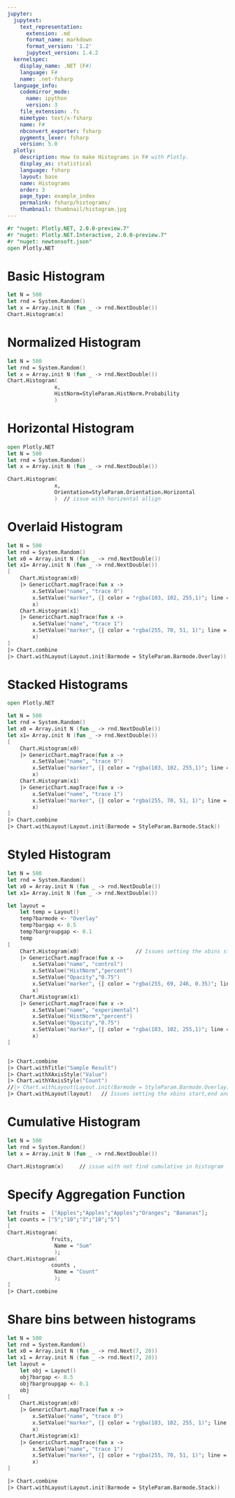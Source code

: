 ```yaml
---
jupyter:
  jupytext:
    text_representation:
      extension: .md
      format_name: markdown
      format_version: '1.2'
      jupytext_version: 1.4.2
  kernelspec:
    display_name: .NET (F#)
    language: F#
    name: .net-fsharp
  language_info:
    codemirror_mode:
      name: ipython
      version: 3
    file_extension: .fs
    mimetype: text/x-fsharp
    name: F#
    nbconvert_exporter: fsharp
    pygments_lexer: fsharp
    version: 5.0
  plotly:
    description: How to make Histograms in F# with Plotly.
    display_as: statistical
    language: fsharp
    layout: base
    name: Histograms
    order: 3
    page_type: example_index
    permalink: fsharp/histograms/
    thumbnail: thumbnail/histogram.jpg
---
```


```fsharp dotnet_interactive={"language": "fsharp"}
#r "nuget: Plotly.NET, 2.0.0-preview.7"
#r "nuget: Plotly.NET.Interactive, 2.0.0-preview.7"
#r "nuget: newtonsoft.json"
open Plotly.NET
```

# Basic Histogram

```fsharp dotnet_interactive={"language": "fsharp"}
let N = 500
let rnd = System.Random()
let x = Array.init N (fun _ -> rnd.NextDouble())
Chart.Histogram(x)
```

# Normalized Histogram


```fsharp dotnet_interactive={"language": "fsharp"}
let N = 500
let rnd = System.Random()
let x = Array.init N (fun _ -> rnd.NextDouble())
Chart.Histogram(
               x,
               HistNorm=StyleParam.HistNorm.Probability
               )
```

# Horizontal Histogram


```fsharp dotnet_interactive={"language": "fsharp"}
open Plotly.NET
let N = 500
let rnd = System.Random()
let x = Array.init N (fun _ -> rnd.NextDouble())
```

```fsharp dotnet_interactive={"language": "fsharp"}
Chart.Histogram(
               x,
               Orientation=StyleParam.Orientation.Horizontal
               )  // issue with horizental allign
```

# Overlaid Histogram


```fsharp dotnet_interactive={"language": "fsharp"}
let N = 500
let rnd = System.Random()
let x0 = Array.init N (fun _ -> rnd.NextDouble())
let x1= Array.init N (fun _ -> rnd.NextDouble())
[
    Chart.Histogram(x0)
    |> GenericChart.mapTrace(fun x ->
        x.SetValue("name", "trace 0")
        x.SetValue("marker", {| color = "rgba(103, 102, 255,1)"; line = {| color = "rgba(103, 102, 255, 1)"; width = 3 |} |})
        x)
    Chart.Histogram(x1)
    |> GenericChart.mapTrace(fun x ->
        x.SetValue("name", "trace 1")
        x.SetValue("marker", {| color = "rgba(255, 70, 51, 1)"; line = {| color = "rgba(255, 70, 51, 1)"; width = 3 |} |})
        x)
]
|> Chart.combine
|> Chart.withLayout(Layout.init(Barmode = StyleParam.Barmode.Overlay))
```

# Stacked Histograms


```fsharp dotnet_interactive={"language": "fsharp"}
open Plotly.NET

let N = 500
let rnd = System.Random()
let x0 = Array.init N (fun _ -> rnd.NextDouble())
let x1= Array.init N (fun _ -> rnd.NextDouble())
[
    Chart.Histogram(x0)
    |> GenericChart.mapTrace(fun x ->
        x.SetValue("name", "trace 0")
        x.SetValue("marker", {| color = "rgba(103, 102, 255,1)"; line = {| color = "rgba(103, 102, 255, 1)"; width = 3 |} |})
        x)
    Chart.Histogram(x1)
    |> GenericChart.mapTrace(fun x ->
        x.SetValue("name", "trace 1")
        x.SetValue("marker", {| color = "rgba(255, 70, 51, 1)"; line = {| color = "rgba(255, 70, 51, 1)"; width = 3 |} |})
        x)
]
|> Chart.combine
|> Chart.withLayout(Layout.init(Barmode = StyleParam.Barmode.Stack))
```

# Styled Histogram


```fsharp dotnet_interactive={"language": "fsharp"}
let N = 500
let rnd = System.Random()
let x0 = Array.init N (fun _ -> rnd.NextDouble())
let x1= Array.init N (fun _ -> rnd.NextDouble())

let layout =
    let temp = Layout()
    temp?barmode <- "Overlay"
    temp?bargap <- 0.5
    temp?bargroupgap <- 0.1
    temp
[
    Chart.Histogram(x0)                  // Issues setting the xbins start,end and size=0.5
    |> GenericChart.mapTrace(fun x ->
        x.SetValue("name", "control")
        x.SetValue("HistNorm","percent")
        x.SetValue("Opacity","0.75")
        x.SetValue("marker", {| color = "rgba(255, 69, 246, 0.35)"; line = {| color = "rgba(255, 69, 246, 0.35)"; width = 5 |} |})
        x)
    Chart.Histogram(x1)
    |> GenericChart.mapTrace(fun x ->
        x.SetValue("name", "experimental")
        x.SetValue("HistNorm","percent")
        x.SetValue("Opacity","0.75")
        x.SetValue("marker", {| color = "rgba(103, 102, 255,1)"; line = {| color = "rgba(103, 102, 255,1)"; width = 5 |} |})
        x)
]


|> Chart.combine
|> Chart.withTitle("Sample Result")
|> Chart.withXAxisStyle("Value")
|> Chart.withYAxisStyle("Count")
//|> Chart.withLayout(Layout.init(Barmode = StyleParam.Barmode.Overlay))
|> Chart.withLayout(layout)   // Issues setting the xbins start,end and size=0.5

```

# Cumulative Histogram


```fsharp dotnet_interactive={"language": "fsharp"}
let N = 500
let rnd = System.Random()
let x = Array.init N (fun _ -> rnd.NextDouble())
```

```fsharp dotnet_interactive={"language": "fsharp"}
Chart.Histogram(x)     // issue with not find cumulative in histogram
```

# Specify Aggregation Function


```fsharp dotnet_interactive={"language": "fsharp"}
let fruits =  ["Apples";"Apples";"Apples";"Oranges"; "Bananas"];
let counts = ["5";"10";"3";"10";"5"]
[
Chart.Histogram(
              fruits,
               Name = "Sum"
               );
Chart.Histogram(
              counts ,
               Name = "Count"
               );
]
|> Chart.combine
```

# Share bins between histograms



```fsharp dotnet_interactive={"language": "fsharp"}
let N = 500
let rnd = System.Random()
let x0 = Array.init N (fun _ -> rnd.Next(7, 20))
let x1 = Array.init N (fun _ -> rnd.Next(7, 20))
let layout =
    let obj = Layout()
    obj?bargap <- 0.5
    obj?bargroupgap <- 0.1
    obj
[
    Chart.Histogram(x0)
    |> GenericChart.mapTrace(fun x ->
        x.SetValue("name", "trace 0")
        x.SetValue("marker", {| color = "rgba(103, 102, 255, 1)"; line = {| color = "rgba(103, 102, 255, 1)"; width = 5 |} |})
        x)
    Chart.Histogram(x1)
    |> GenericChart.mapTrace(fun x ->
        x.SetValue("name", "trace 1")
        x.SetValue("marker", {| color = "rgba(255, 70, 51, 1)"; line = {| color = "rgba(255, 70, 51, 1)"; width = 5 |} |})
        x)
]

|> Chart.combine
|> Chart.withLayout(Layout.init(Barmode = StyleParam.Barmode.Stack))
```
